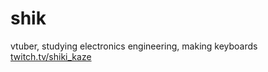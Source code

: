 # shik
vtuber, studying electronics engineering, making keyboards
[twitch.tv/shiki_kaze](https://twitch.tv/shiki_kaze)
